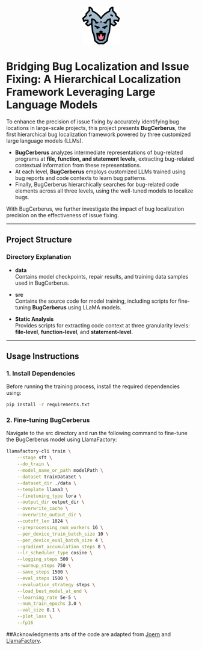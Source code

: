 <p align="center">
    <img src="./fig/cerberus.png" alt="BugCerberus Logo" width="100">
</p>

# Bridging Bug Localization and Issue Fixing: A Hierarchical Localization Framework Leveraging Large Language Models

To enhance the precision of issue fixing by accurately identifying bug locations in large-scale projects, this project presents **BugCerberus**, the first hierarchical bug localization framework powered by three customized large language models (LLMs). 

- **BugCerberus** analyzes intermediate representations of bug-related programs at **file, function, and statement levels**, extracting bug-related contextual information from these representations.
- At each level, **BugCerberus** employs customized LLMs trained using bug reports and code contexts to learn bug patterns.
- Finally, BugCerberus hierarchically searches for bug-related code elements across all three levels, using the well-tuned models to localize bugs.

With BugCerberus, we further investigate the impact of bug localization precision on the effectiveness of issue fixing.

---

## Project Structure


### Directory Explanation

- **data**  
    Contains model checkpoints, repair results, and training data samples used in BugCerberus.


- **src**  
    Contains the source code for model training, including scripts for fine-tuning 
**BugCerberus** using LLaMA models.

- **Static Analysis**  
    Provides scripts for extracting code context at three granularity levels: **file-level**, **function-level**, and **statement-level**.

---

## Usage Instructions

### 1. Install Dependencies
Before running the training process, install the required dependencies using:

```bash
pip install -r requirements.txt
```
### 2. Fine-tuning BugCerberus
Navigate to the src directory and run the following command to fine-tune the BugCerberus model using LlamaFactory:
```bash
llamafactory-cli train \
    --stage sft \
    --do_train \
    --model_name_or_path modelPath \
    --dataset trainDataSet \
    --dataset_dir ./data \
    --template llama3 \
    --finetuning_type lora \
    --output_dir output_dir \
    --overwrite_cache \
    --overwrite_output_dir \
    --cutoff_len 1024 \
    --preprocessing_num_workers 16 \
    --per_device_train_batch_size 10 \
    --per_device_eval_batch_size 4 \
    --gradient_accumulation_steps 8 \
    --lr_scheduler_type cosine \
    --logging_steps 500 \
    --warmup_steps 750 \
    --save_steps 1500 \
    --eval_steps 1500 \
    --evaluation_strategy steps \
    --load_best_model_at_end \
    --learning_rate 5e-5 \
    --num_train_epochs 3.0 \
    --val_size 0.1 \
    --plot_loss \
    --fp16
```
##Acknowledgments
arts of the code are adapted from [Joern](https://github.com/joernio/joern) and [LlamaFactory](https://github.com/hiyouga/LLaMA-Factory).
